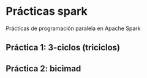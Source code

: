# Prácticas spark
Prácticas de programación paralela en Apache Spark

## Práctica 1: 3-ciclos (triciclos)

## Práctica 2: bicimad
